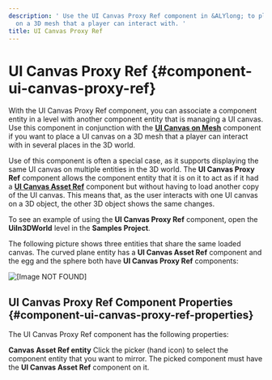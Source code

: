 ```yaml
---
description: ' Use the UI Canvas Proxy Ref component in &ALYlong; to place a UI canvas
  on a 3D mesh that a player can interact with. '
title: UI Canvas Proxy Ref
---
```

# UI Canvas Proxy Ref {#component-ui-canvas-proxy-ref}

With the UI Canvas Proxy Ref component, you can associate a component entity in a level with another component entity that is managing a UI canvas\. Use this component in conjunction with the [**UI Canvas on Mesh**](/docs/userguide/components/ui-canvas-on-mesh.md) component if you want to place a UI canvas on a 3D mesh that a player can interact with in several places in the 3D world\.

Use of this component is often a special case, as it supports displaying the same UI canvas on multiple entities in the 3D world\. The **UI Canvas Proxy Ref** component allows the component entity that it is on it to act as if it had a [**UI Canvas Asset Ref**](/docs/userguide/components/ui-canvas-asset-ref.md) component but without having to load another copy of the UI canvas\. This means that, as the user interacts with one UI canvas on a 3D object, the other 3D object shows the same changes\.

To see an example of using the **UI Canvas Proxy Ref** component, open the **UiIn3DWorld** level in the **Samples Project**\.

The following picture shows three entities that share the same loaded canvas\. The curved plane entity has a **UI Canvas Asset Ref** component and the egg and the sphere both have **UI Canvas Proxy Ref** components:

![\[Image NOT FOUND\]](/images/userguide/component/ui_canvas/component-ui-canvas-proxy-ref-screenshot.png)

## UI Canvas Proxy Ref Component Properties {#component-ui-canvas-proxy-ref-properties}

The UI Canvas Proxy Ref component has the following properties:

**Canvas Asset Ref entity**
Click the picker \(hand icon\) to select the component entity that you want to mirror\. The picked component must have the **UI Canvas Asset Ref** component on it\.